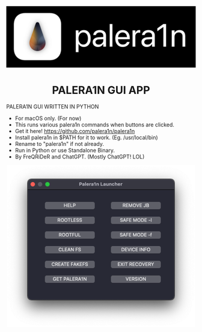 <div align="center">
             <img src="/images/palera1n.png" width="800" />
             <h1>PALERA1N GUI APP</h1>
</div>

PALERA1N GUI WRITTEN IN PYTHON

* For macOS only. (For now)
* This runs various palera1n commands when buttons are clicked. 
* Get it here! https://github.com/palera1n/palera1n
* Install palera1n in $PATH for it to work. (Eg. /usr/local/bin)
* Rename to "palera1n" if not already.
* Run in Python or use Standalone Binary.
* By FreQRiDeR and ChatGPT. (Mostly ChatGPT! LOL)


<div align="center">
             <img src="/images/window.png" width="500" />
             
</div>
